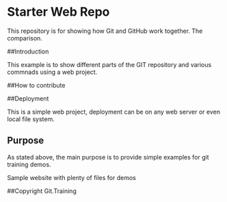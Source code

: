 # Starter Web Repo

This repository is for showing how Git and GitHub work together.
The comparison.

##Introduction

This example is to show different parts of the GIT repository and various commnads using a web project.

##How to contribute

##Deployment

This is a simple web project, deployment can be on any web server or even local file system.

## Purpose
As stated above, the main purpose is to provide simple examples for git training demos.

Sample website with plenty of files for demos

##Copyright
Git.Training